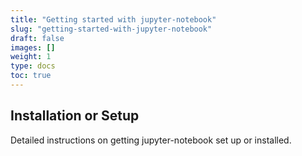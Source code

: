 ```yaml
---
title: "Getting started with jupyter-notebook"
slug: "getting-started-with-jupyter-notebook"
draft: false
images: []
weight: 1
type: docs
toc: true
---
```


## Installation or Setup
Detailed instructions on getting jupyter-notebook set up or installed.

